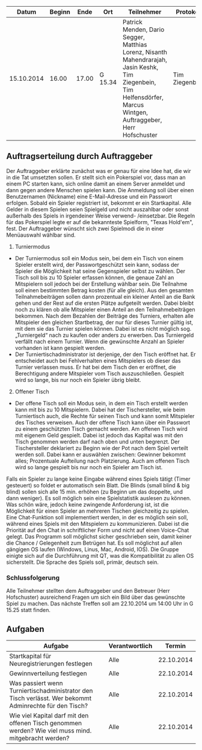 | Datum | Beginn | Ende | Ort | Teilnehmer | Protokoll | Thema |
|-------|--------|------|-----|------------|-----------|-------|
| 15.10.2014 | 16.00 | 17.00 | G 15.34 | Patrick Menden, Dario Segger, Matthias Lorenz, Nisanth Mahendrarajah, Jasin Keshk, Tim Ziegenbein, Tim Helfensdörfer, Marcus Wintgen, Auftraggeber, Herr Hofschuster | Tim Ziegenbein | Erstes Treffen mit Auftraggeber & Erörterung der Aufgabe (Lastenheft) |

## Auftragserteilung durch Auftraggeber

Der Auftraggeber erklärte zunächst was er genau für eine Idee hat, die wir in die Tat umsetzten sollen. Er stellt sich ein Pokerspiel vor, dass man an einem PC starten kann, sich online damit an einem Server anmeldet und dann gegen andere Menschen spielen kann. Die Anmeldung soll über einen Benutzernamen (Nickname) eine E-Mail-Adresse und ein Passwort erfolgen. Sobald ein Spieler registriert ist, bekommt er ein Startkapital. Alle Gelder in diesem Spielen seien Spielgeld und nicht auszahlbar oder sonst außerhalb des Spiels in irgendeiner Weise verwend- /einsetzbar. 
Die Regeln für das Pokerspiel legte er auf die bekannteste Spielform, "Texas Hold'em", fest. Der Auftraggeber wünscht sich zwei Spielmodi die in einer Menüauswahl wählbar sind. 

1. Turniermodus
  * Der Turniermodus soll ein Modus sein, bei dem ein Tisch von einem Spieler erstellt wird, der Passwortgeschützt sein kann, sodass der Spieler die Möglichkeit hat seine Gegenspieler selbst zu wählen. Der Tisch soll bis zu 10 Spieler erfassen können, die genaue Zahl an Mitspielern soll jedoch  bei der Erstellung wählbar sein. Die Teilnahme soll einen bestimmten Betrag kosten (für alle gleich). Aus den gesamten Teilnahmebeiträgen sollen dann prozentual ein kleiner Anteil an die Bank gehen und der Rest auf die ersten Plätze aufgeteilt werden. Dabei bleibt noch zu klären ob alle Mitspieler einen Anteil an den Teilnahmebeiträgen bekommen. Nach dem Bezahlen der Beiträge des Turniers, erhalten alle Mitspieler den gleichen Startbetrag, der nur für dieses Turnier gültig ist, mit dem sie das Turnier spielen können. Dabei ist es nicht möglich sog. „Turniergeld“ nach zu kaufen oder anders zu erwerben. Das Turniergeld verfällt nach einem Turnier. Wenn die gewünschte Anzahl an Spieler vorhanden ist kann gespielt werden.
  * Der Turniertischadministrator ist derjenige, der den Tisch eröffnet hat. Er entscheidet auch bei Fehlverhalten eines Mitspielers ob dieser das Turnier verlassen muss. Er hat bei dem Tisch den er eröffnet, die Berechtigung andere Mitspieler vom Tisch auszuschließen.  Gespielt wird so lange, bis nur noch ein Spieler übrig bleibt. 
2. Offener Tisch 
  * Der offene Tisch soll ein Modus sein, in dem ein Tisch erstellt werden kann mit bis zu 10 Mitspielern. Dabei hat der Tischersteller, wie beim Turniertisch auch, die Rechte für seinen Tisch und kann somit Mitspieler des Tisches verweisen. Auch der offene Tisch kann über ein Passwort zu einem geschützten Tisch gemacht werden. Am offenen Tisch wird mit eigenem Geld gespielt. Dabei ist jedoch das Kapital was mit den Tisch genommen werden darf nach oben und unten begrenzt. Der Tischersteller deklariert zu Beginn wie der Pot nach dem Spiel verteilt werden soll. Dabei kann er auswählen zwischen: Gewinner bekommt alles; Prozentuale Aufteilung nach Platzierung. Auch am offenen Tisch wird so lange gespielt bis nur noch ein Spieler am Tisch ist. 

Falls ein Spieler zu lange keine Eingabe während eines Spiels tätigt (Timer gesteuert) so foldet er automatisch sein Blatt. Die Blinds (small blind & big blind) sollen sich alle 15 min. erhöhen (zu Beginn um das doppelte, und dann weniger). Es soll möglich sein eine Spielstatistik auslesen zu können.
Was schön wäre, jedoch keine zwingende Anforderung ist, ist die Möglichkeit für einen Spieler an mehreren Tischen gleichzeitig zu spielen. 
Eine Chat-Funktion soll implementiert werden, in der es möglich sein soll, während eines Spiels mit den Mitspielern zu kommunizieren. Dabei ist die Priorität auf den Chat in schriftlicher Form und nicht auf einen Voice-Chat gelegt. 
Das Programm soll möglichst sicher geschrieben sein, damit keiner die Chance / Gelegenheit zum Betrügen hat. Es soll möglichst auf allen gängigen OS laufen (Windows, Linus, Mac, Android, IOS). Die Gruppe einigte sich auf die Durchführung mit QT, was die Kompatibilität zu allen OS sicherstellt. Die Sprache des Spiels soll, primär, deutsch sein. 

### Schlussfolgerung

Alle Teilnehmer stellten dem Auftraggeber und den Betreuer (Herr Hofschuster) ausreichend Fragen um sich ein Bild über das gewünschte Spiel zu machen. 
Das nächste Treffen soll am 22.10.2014 um 14:00 Uhr in G 15.25 statt finden. 

## Aufgaben

| Aufgabe | Verantwortlich | Termin |
|---------|----------------|--------|
| Startkapital für Neuregistrierungen festlegen | Alle | 22.10.2014 |
| Gewinnverteilung festlegen | Alle | 22.10.2014 |
| Was passiert wenn Turniertischadministrator den Tisch verlässt. Wer bekommt Adminrechte für den Tisch? | Alle | 22.10.2014 |
| Wie viel Kapital darf mit den offenen Tisch genommen werden? Wie viel muss mind. mitgebracht werden? | Alle | 22.10.2014 |
